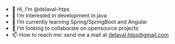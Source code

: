 - 👋 Hi, I’m @delaval-htps
- 👀 I’m interested in development in java
- 🌱 I’m currently learning Spring/SpringBoot and Angular
- 💞️ I’m looking to collaborate on opensource projects
- 📫 How to reach me: send me a mail at delaval.htps@gmail.com

<!---
delaval-htps/delaval-htps is a ✨ special ✨ repository because its `README.md` (this file) appears on your GitHub profile.
You can click the Preview link to take a look at your changes.
--->
